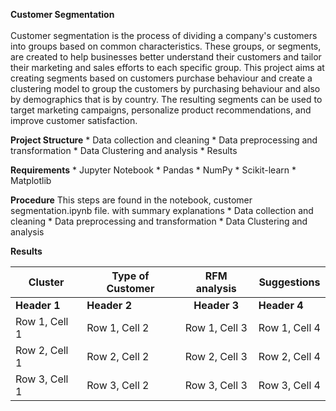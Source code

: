**Customer Segmentation**
<br><br>
Customer segmentation is the process of dividing a company's customers into groups based on common characteristics. These groups, or 
segments, are created to help businesses better understand their customers and tailor their marketing and sales efforts to each specific group.
This project aims at creating segments based on customers purchase behaviour and create a clustering model to group the customers by purchasing 
behaviour and also by demographics that is by country. The resulting segments can be used to target marketing campaigns, personalize product 
recommendations, and improve customer satisfaction.

**Project Structure**
    * Data collection and cleaning
    * Data preprocessing and transformation
    * Data Clustering and analysis
    * Results


**Requirements**
    * Jupyter Notebook
    * Pandas
    * NumPy
    * Scikit-learn
    * Matplotlib

**Procedure**
This steps are found in the notebook, customer segmentation.ipynb file. with summary explanations
    * Data collection and cleaning
    * Data preprocessing and transformation
    * Data Clustering and analysis

**Results**

| Cluster | Type of Customer | RFM analysis| Suggestions |
|---|---|:---:|---|
| **Header 1** | **Header 2** | **Header 3** | **Header 4** |
| Row 1, Cell 1 | Row 1, Cell 2 | Row 1, Cell 3 | Row 1, Cell 4 |
| Row 2, Cell 1 | Row 2, Cell 2 | Row 2, Cell 3 | Row 2, Cell 4 |
| Row 3, Cell 1 | Row 3, Cell 2 | Row 3, Cell 3 | Row 3, Cell 4 |
